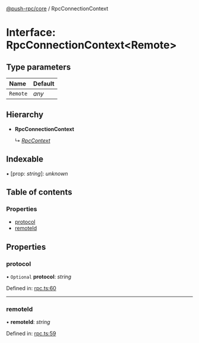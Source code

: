 [@push-rpc/core](../README.md) / RpcConnectionContext

# Interface: RpcConnectionContext<Remote\>

## Type parameters

| Name | Default |
| :------ | :------ |
| `Remote` | *any* |

## Hierarchy

* **RpcConnectionContext**

  ↳ [*RpcContext*](rpccontext.md)

## Indexable

▪ [prop: *string*]: *unknown*

## Table of contents

### Properties

- [protocol](rpcconnectioncontext.md#protocol)
- [remoteId](rpcconnectioncontext.md#remoteid)

## Properties

### protocol

• `Optional` **protocol**: *string*

Defined in: [rpc.ts:60](https://github.com/vasyas/typescript-rpc/blob/4afbec1/packages/core/src/rpc.ts#L60)

___

### remoteId

• **remoteId**: *string*

Defined in: [rpc.ts:59](https://github.com/vasyas/typescript-rpc/blob/4afbec1/packages/core/src/rpc.ts#L59)
